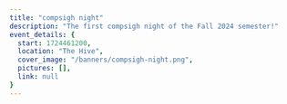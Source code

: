 ```yaml
---
title: "compsigh night"
description: "The first compsigh night of the Fall 2024 semester!"
event_details: {
  start: 1724461200,
  location: "The Hive",
  cover_image: "/banners/compsigh-night.png",
  pictures: [],
  link: null
}
---
```

